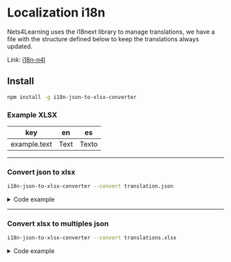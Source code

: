 # Localization i18n

Nets4Learning uses the i18next library to manage translations, we have a file with the structure defined below to keep the translations always updated.

Link: [i18n-n4l](https://docs.google.com/spreadsheets/d/1Kwxyesm1JRxX-HukISKJoLCc0R6OJG-5R_BMVYri3uU/edit?usp=sharing)

## Install

```bash
npm install -g i18n-json-to-xlsx-converter
```

### Example XLSX

| key          | en   | es    |
|--------------|------|-------|
| example.text | Text | Texto |

---

### Convert json to xlsx

```bash
i18n-json-to-xlsx-converter --convert translation.json
```

<details>
<summary class="n4l-summary-wiki">Code example</summary>

```
Processing!
Converting JSON to XLSX for the file
translation.json

Output file name is translation.xlsx
Location of the created file is
/path/to/nets4learning/public/locales/translation.json
```

</details>

---

### Convert xlsx to multiples json

```bash
i18n-json-to-xlsx-converter --convert translations.xlsx
```

<details>
<summary class="n4l-summary-wiki">Code example</summary>

```
Processing!
Converting XLSX to JSON for the file
translations.xlsx

Output file name for es_ES is es_es.json
Location of the created file is
/path/to/nets4learning/public/locales/es/es_es.json

Output file name for en_US is en_us.json
Location of the created file is
/path/to/nets4learning/public/locales/es/en_us.json

File conversion is successful!
```

</details>